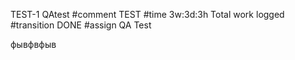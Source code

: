 TEST-1 QAtest
#comment TEST
#time 3w:3d:3h Total work logged
#transition DONE
#assign QA Test

фывфвфыв
